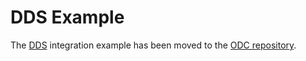 DDS Example
===========

The [DDS](http://dds.gsi.de/) integration example has been moved to the [ODC repository](https://github.com/FairRootGroup/ODC).
